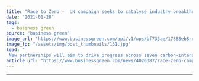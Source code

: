 ```yaml
---
title: "Race to Zero -  UN campaign seeks to catalyse industry breakthroughs in pursuit of net zero emissions"
date: "2021-01-28"
tags: 
  - business green
source: "business green"
image_url: "https://www.businessgreen.com/api/v1/wps/bf735ae/17888eb8-ec34-407b-a890-c0c54a609e60/5/Steel-Germany-185x114.jpg"
image_fp: "/assets/img/post_thumbnails/131.jpg"
lead: "
 New partnerships will aim to drive progress across seven carbon-intensive industries, including shipping, aviation, and steel ..."
article_url: "https://www.businessgreen.com/news/4026387/race-zero-campaign-seeks-catalyse-industry-breakthroughs-pursuit-net-zero-emissions"
---
```


---

